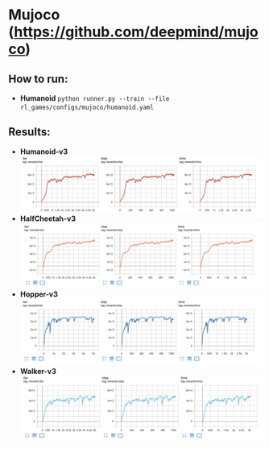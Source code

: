 # Mujoco (https://github.com/deepmind/mujoco)  

## How to run:  
* **Humanoid** ```python runner.py --train --file rl_games/configs/mujoco/humanoid.yaml```

## Results:  
* **Humanoid-v3**
![Ant](pictures/mujoco/humanoid.jpg)  
* **HalfCheetah-v3**
![Humanoid](pictures/mujoco/half_cheetah.jpg)  
* **Hopper-v3**  
![Humanoid](pictures/mujoco/hopper.jpg)
* **Walker-v3**  
![Humanoid](pictures/mujoco/walker.jpg) 


